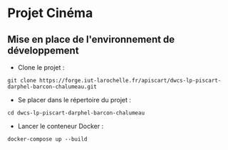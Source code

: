 # Projet Cinéma

## Mise en place de l'environnement de développement
- Clone le projet : 
``` 
git clone https://forge.iut-larochelle.fr/apiscart/dwcs-lp-piscart-darphel-barcon-chalumeau.git 
```
- Se placer dans le répertoire du projet :
```
cd dwcs-lp-piscart-darphel-barcon-chalumeau
```
- Lancer le conteneur Docker :
```
docker-compose up --build
```